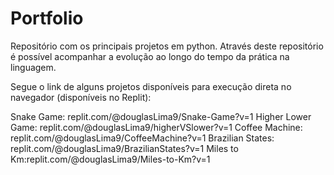 # Portfolio

Repositório com os principais projetos em python.
Através deste repositório é possível acompanhar a evolução ao longo do tempo da prática na linguagem.

Segue o link de alguns projetos disponíveis para execução direta no navegador (disponíveis no Replit):

Snake Game: replit.com/@douglasLima9/Snake-Game?v=1
Higher Lower Game: replit.com/@douglasLima9/higherVSlower?v=1
Coffee Machine: replit.com/@douglasLima9/CoffeeMachine?v=1
Brazilian States: replit.com/@douglasLima9/BrazilianStates?v=1
Miles to Km:replit.com/@douglasLima9/Miles-to-Km?v=1
